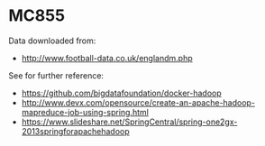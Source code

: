 # MC855

Data downloaded from:
- http://www.football-data.co.uk/englandm.php

See for further reference:
- https://github.com/bigdatafoundation/docker-hadoop
- http://www.devx.com/opensource/create-an-apache-hadoop-mapreduce-job-using-spring.html
- https://www.slideshare.net/SpringCentral/spring-one2gx-2013springforapachehadoop
